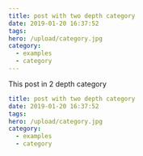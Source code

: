 ```yaml
---
title: post with two depth category
date: 2019-01-20 16:37:52
tags:
hero: /upload/category.jpg
category:
  - examples
  - category
---
```


This post in 2 depth category

```yaml
title: post with two depth category
date: 2019-01-20 16:37:52
tags:
hero: /upload/category.jpg
category:
  - examples
  - category

```